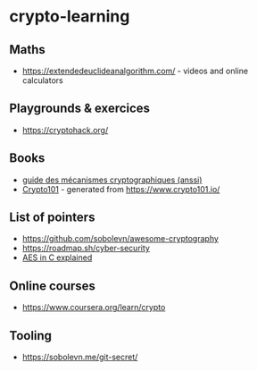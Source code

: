 # crypto-learning


## Maths

- https://extendedeuclideanalgorithm.com/ - videos and online calculators

## Playgrounds & exercices

- https://cryptohack.org/

## Books

- [guide des mécanismes cryptographiques (anssi)](https://cyber.gouv.fr/sites/default/files/2021/03/anssi-guide-mecanismes_crypto-2.04.pdf)
- [Crypto101](https://raw.githubusercontent.com/crypto101/crypto101.github.io/master/Crypto101.pdf) - generated from https://www.crypto101.io/

## List of pointers

- https://github.com/sobolevn/awesome-cryptography
- https://roadmap.sh/cyber-security
- [AES in C explained](https://github.com/pierreroth64/githublog-from-francisrstokes/blob/main/2022/6/15/rolling-your-own-crypto-aes.md)

## Online courses

- https://www.coursera.org/learn/crypto

## Tooling

- https://sobolevn.me/git-secret/